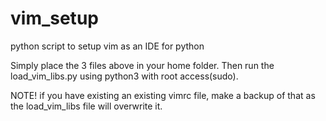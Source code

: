# vim_setup
python script to setup vim as an IDE for python


Simply place the 3 files above in your home folder.
Then run the load_vim_libs.py using python3 with root access(sudo).

NOTE! if you have existing an existing vimrc file, make a backup of that as the load_vim_libs file
will overwrite it.

